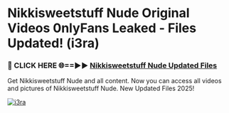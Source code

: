 # Nikkisweetstuff Nude Original Videos 0nlyFans Leaked - Files Updated! (i3ra)

<h3>🔴 CLICK HERE 🌐==►► <a href="https://tinyurl.com/52m3yx9h" rel="nofollow">Nikkisweetstuff Nude Updated Files</a></h3>

Get Nikkisweetstuff Nude and all content. Now you can access all videos and pictures of Nikkisweetstuff Nude. New Updated Files 2025!

[![i3ra](https://i.imgur.com/TnHtlc8.gif)](https://tinyurl.com/52m3yx9h)
